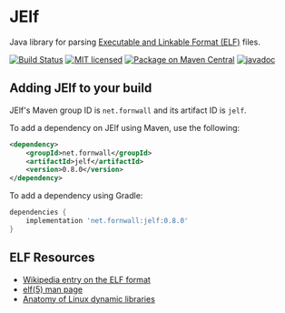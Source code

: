 # JElf
Java library for parsing [Executable and Linkable Format (ELF)](https://en.wikipedia.org/wiki/Executable_and_Linkable_Format) files.

[![Build Status](https://github.com/fornwall/jelf/workflows/Java%20CI/badge.svg)](https://github.com/fornwall/jelf/actions?query=workflow%3A%22Java+CI%22)
[![MIT licensed](http://img.shields.io/:license-MIT-blue.svg)](LICENSE.txt)
[![Package on Maven Central](https://img.shields.io/maven-central/v/net.fornwall/jelf)](https://search.maven.org/artifact/net.fornwall/jelf/)
[![javadoc](https://www.javadoc.io/badge/net.fornwall/jelf.svg)](https://www.javadoc.io/doc/net.fornwall/jelf)

## Adding JElf to your build

JElf's Maven group ID is `net.fornwall` and its artifact ID is `jelf`.

To add a dependency on JElf using Maven, use the following:

```xml
<dependency>
    <groupId>net.fornwall</groupId>
    <artifactId>jelf</artifactId>
    <version>0.8.0</version>
</dependency>
```

To add a dependency using Gradle:

```gradle
dependencies {
    implementation 'net.fornwall:jelf:0.8.0'
}
```

## ELF Resources
- [Wikipedia entry on the ELF format](https://en.wikipedia.org/wiki/Executable_and_Linkable_Format)
- [elf(5) man page](http://man7.org/linux/man-pages/man5/elf.5.html)
- [Anatomy of Linux dynamic libraries](https://www.ibm.com/developerworks/library/l-dynamic-libraries/)
